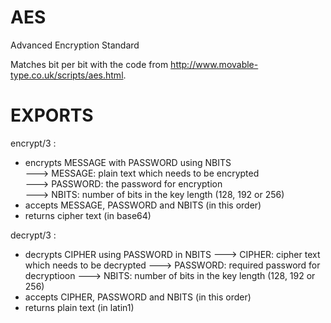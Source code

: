 AES
===

Advanced Encryption Standard

Matches bit per bit with the code from http://www.movable-type.co.uk/scripts/aes.html.

EXPORTS
=======

encrypt/3 :

- encrypts MESSAGE with PASSWORD using NBITS<br/>
---> MESSAGE: plain text which needs to be encrypted<br/>
---> PASSWORD: the password for encryption<br/>
---> NBITS: number of bits in the key length (128, 192 or 256)<br/>
- accepts MESSAGE, PASSWORD and NBITS (in this order)<br/>
- returns cipher text (in base64)

decrypt/3 :

- decrypts CIPHER using PASSWORD in NBITS
---> CIPHER: cipher text which needs to be decrypted
---> PASSWORD: required password for decryptioon
---> NBITS: number of bits in the key length (128, 192 or 256)<br/>
- accepts CIPHER, PASSWORD and NBITS (in this order)<br/>
- returns plain text (in latin1)
